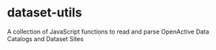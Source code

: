 # dataset-utils
A collection of JavaScript functions to read and parse OpenActive Data Catalogs and Dataset Sites
